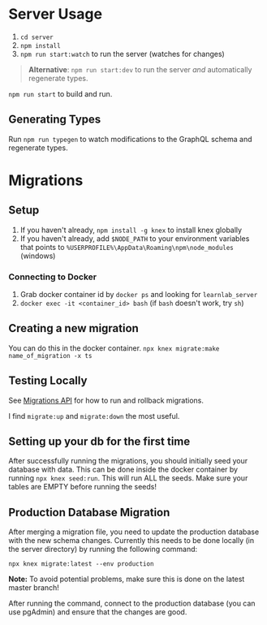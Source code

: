 # Server Usage
1. `cd server`
2. `npm install`
3. `npm run start:watch` to run the server (watches for changes)

> **Alternative**: `npm run start:dev` to run the server *and* automatically regenerate types.

`npm run start` to build and run.

## Generating Types
Run `npm run typegen` to watch modifications to the GraphQL schema and regenerate types.

# Migrations
## Setup
1. If you haven't already, `npm install -g knex` to install knex globally
2. If you haven't already, add `$NODE_PATH` to your environment variables that points to `%USERPROFILE%\AppData\Roaming\npm\node_modules` (windows)

### Connecting to Docker
1. Grab docker container id by `docker ps` and looking for `learnlab_server`
2. `docker exec -it <container_id> bash` (if `bash` doesn't work, try `sh`)

## Creating a new migration
You can do this in the docker container. 
`npx knex migrate:make name_of_migration -x ts`

## Testing Locally
See [Migrations API](http://knexjs.org/#Migrations-API) for how to run and rollback migrations.

I find `migrate:up` and `migrate:down` the most useful.

## Setting up your db for the first time
After successfully running the migrations, you should initially seed your database with data. This can be done inside the docker container by running `npx knex seed:run`. This will run ALL the seeds. Make sure your tables are EMPTY before running the seeds!

## Production Database Migration
After merging a migration file, you need to update the production database with the new schema changes. Currently this needs to be done locally (in the server directory) by running the following command:

`npx knex migrate:latest --env production`

**Note:** To avoid potential problems, make sure this is done on the latest master branch!

After running the command, connect to the production database (you can use pgAdmin) and ensure that the changes are good.
